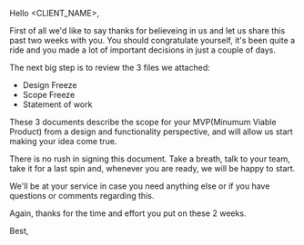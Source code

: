 Hello <CLIENT_NAME>,

First of all we'd like to say thanks for believeing in us and let us share this past two weeks with you. You should congratulate yourself, it's been quite a ride and you made a lot of important decisions in just a couple of days.

The next big step is to review the 3 files we attached:

* Design Freeze
* Scope Freeze
* Statement of work

These 3 documents describe the scope for your MVP(Minumum Viable Product) from a design and functionality perspective, and will allow us start making your idea come true.

There is no rush in signing this document. Take a breath, talk to your team, take it for a last spin and, whenever you are ready, we will be happy to start.

We'll be at your service in case you need anything else or if you have questions or comments regarding this.

Again, thanks for the time and effort you put on these 2 weeks.

Best,